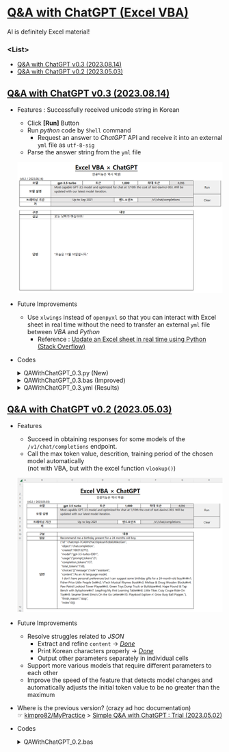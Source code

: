 # [Q&A with ChatGPT (Excel VBA)](../../README.md#vba)

AI is definitely Excel material!


### \<List>

- [Q&A with ChatGPT v0.3 (2023.08.14)](#qa-with-chatgpt-v03-20230814)
- [Q&A with ChatGPT v0.2 (2023.05.03)](#qa-with-chatgpt-v02-20230503)


## [Q&A with ChatGPT v0.3 (2023.08.14)](#list)

- Features : Successfully received unicode string in Korean
  - Click **[Run]** Button
  - Run *python* code by `Shell` command
    - Request an answer to *ChatGPT* API and receive it into an external `yml` file as `utf-8-sig`
  - Parse the answer string from the `yml` file

  ![QA With ChatGPT v0.3](./Images/QAWithChatGPT_V0.3.PNG)

- Future Improvements
  - Use `xlwings` instead of `openpyxl` so that you can interact with Excel sheet in real time without the need to transfer an external `yml` file between *VBA* and *Python*
    - Reference : [Update an Excel sheet in real time using Python (Stack Overflow)](https://stackoverflow.com/questions/50411346/update-an-excel-sheet-in-real-time-using-python)

- Codes
  <details>
    <summary>QAWithChatGPT_0.3.py (New)</summary>

  ```py
  import pprint
  import openpyxl
  import requests
  import yaml
  ```
  ```py
  # 경로 설정
  FILE_PATH       = "./QAWithChatGPT.xlsm"
  SHEET_NAME      = "ChatGPT0.3"
  SAVE_FILE_PATH  = "./QAWithChatGPT_V0.3.yml"

  # 엑셀 파일 불러오기
  wb          = openpyxl.load_workbook(FILE_PATH)
  ws          = wb[SHEET_NAME]

  # 엑셀에서 데이터 불러오기
  model       = ws["C5"].value
  tokens      = ws["E5"].value
  endpoint    = ws["F7"].value
  api_key     = ws["C8"].value
  question    = ws["C11"].value
  ```
  ```py
  # Json 요청 데이터 생성
  request_data = {
      "model"     : model,
      "messages"  : [
          {
              "role"      : "system",
              "content"   : "You are a helpful assistant."
          },
          {
              "role"      : "user",
              "content"   : question
          }
      ],
      "max_tokens": tokens,
      "n"         : 1
  }

  headers = {
      "Content-Type"  : "application/json",
      "Authorization" : f"Bearer {api_key}"
  }
  ```
  ```py
  # ChatGPT API 요청
  url         = f"https://api.openai.com{endpoint}"
  response    = requests.post(url, json=request_data, headers=headers, timeout=5)
  answer      = response.json()
  # content   = answer['choices'][0]['message']['content']
  # print("content(raw)         :", content)
  ```
  ```py
  # YAML 파일로 저장
  with open(SAVE_FILE_PATH, "w", encoding='utf-8') as file:
      yaml.dump(answer, file)
  ```
  ```py
  # 테스트
  if __name__ == '__main__':
      pprint.pprint(request_data)
      print()
      pprint.pprint(response.json())
      print()
  ```
  </details>
  <details>
    <summary>QAWithChatGPT_0.3.bas (Improved)</summary>

  ```vba
  Option Explicit
  ```
  ```vba
  Private Type ParametersType

      ' Worksheet에서 범위로 선언
      ws              As Worksheet
      modelRange      As Range
      tokensRange     As Range
      maxTokensRange  As Range
      questionRange   As Range
      answerRange     As Range

      currentFilePath As String
      pythonExe       As String
      pythonArgs      As String
      ymlFilePath     As String

  End Type
  ```
  ```vba
  ' 파라미터 설정 프로시저
  Private Sub SetParameters(ByRef thisType As ParametersType)

      ' `Set` 키워드 누락 주의!
      Set thisType.ws = ThisWorkbook.Sheets("ChatGPT0.3")
      Set thisType.modelRange = Range("C5")
      Set thisType.tokensRange = Range("E5")
      Set thisType.maxTokensRange = Range("G5")
      Set thisType.questionRange = Range("C11")
      Set thisType.answerRange = thisType.ws.Range("C12")

      thisType.currentFilePath = ThisWorkbook.path
      thisType.pythonExe = "C:\Python\Python38-64\python.exe"
      thisType.pythonArgs = ".\QAWithChatGPT_V0.3.py"
      thisType.ymlFilePath = ".\QAWithChatGPT_V0.3.yml"

  End Sub
  ```
  ```vba
  ' 유니코드 문자열 파싱 프로시저
  Private Function ParseUnicodeString(ByRef inputString As String) As String

      Dim replacedString  As String
      Dim parsedString    As String
      Dim splitArray()    As String
      Dim i               As Integer

      ' \u를 공백으로 대체하고 "를 제외한 문자열로 수정
      replacedString = Replace(inputString, " ", " \nbsp ")
      replacedString = Replace(replacedString, "\u", " ")

      ' 수정된 문자열을 공백으로 나눠서 배열에 담기
      splitArray = Split(replacedString, " ")

      ' 배열 내용 출력
      parsedString = ""
      For i = LBound(splitArray) To UBound(splitArray)
          Debug.Print i & " : " & splitArray(i)
          If Len(splitArray(i)) = 4 Then
              parsedString = parsedString & ChrW("&H" & Left(splitArray(i), 4))
          ElseIf Len(splitArray(i)) >= 5 Then
              If splitArray(i) = "\nbsp" Then
                  parsedString = parsedString & " "
              Else
                  parsedString = parsedString & ChrW("&H" & Left(splitArray(i), 4))
                  parsedString = parsedString & Mid(splitArray(i), 5, Len(splitArray(i)) - 4)
              End If
          Else
              parsedString = parsedString & splitArray(i)
          End If
      Next i

      ParseUnicodeString = parsedString

  End Function
  ```
  ```vba
  ' YAML 내용 읽어서 표시하는 프로시저
  Private Sub ReadAndDisplayYAMLContent(ByRef thisType As ParametersType)

      Dim ws              As Worksheet

      Dim fileName        As String
      Dim fileContent     As String
      Dim content         As String
      Dim parsedContent   As String
      Dim regex           As Object
      Dim matches         As Object

      ' 외부 YAML 파일 경로
      fileName = thisType.currentFilePath & thisType.ymlFilePath
      Debug.Print "fileName : " & fileName                                        ' ok

      ' 외부 파일 읽기
      With CreateObject("Scripting.FileSystemObject")
          If .FileExists(fileName) Then
              fileContent = .OpenTextFile(fileName).ReadAll
          Else
              MsgBox "File not found"
              Exit Sub
          End If
      End With

      ' 정규식 객체 생성
      Set regex = CreateObject("VBScript.RegExp")
      regex.Global = True
      regex.IgnoreCase = True
      regex.Pattern = "content: (.+)"

      ' 정규식 패턴과 일치하는 부분 찾기
      Set matches = regex.Execute(fileContent)

      ' 일치하는 내용 추출
      If matches.Count > 0 Then
          content = matches(0).SubMatches(0)
          Debug.Print "content : " & content
          parsedContent = ParseUnicodeString(content)
          thisType.answerRange.Value = parsedContent
          ' ThisWorkbook.Save                                                     ' 파일 저장
          ' MsgBox "Content displayed and file saved successfully."
      Else
          MsgBox "Content not found"
      End If

  End Sub
  ```
  ```vba
  ' 실행 버튼 클릭 이벤트 핸들러
  Private Sub btnRun_Click()

      Application.Calculation = xlManual

          Dim Parameters As ParametersType
          Call SetParameters(Parameters)

          If Parameters.modelRange.Value = "" Then
              Parameters.answerRange.Value = "모델을 선택해주세요."
          ElseIf Parameters.questionRange.Value = "" Then
              Parameters.answerRange.Value = "질문을 입력해주세요."
          ElseIf Parameters.tokensRange.Value = "" Then
              Parameters.answerRange.Value = "토큰 수를 입력해주세요(< 최대 토큰)."
          ElseIf (Parameters.maxTokensRange.Value <> "auto") And _
              (CInt(Parameters.tokensRange.Value) > CInt(Parameters.maxTokensRange.Value)) Then
              Parameters.answerRange.Value = "설정한 토큰 수가 최대 토큰 수보다 많습니다."
          Else
              Debug.Print "Shell : " & Parameters.pythonExe & " " & Parameters.pythonArgs
              Shell Parameters.pythonExe & " " & Parameters.pythonArgs
              Call ReadAndDisplayYAMLContent(Parameters)
          End If

      Application.Calculation = xlAutomatic

  End Sub
  ```
  ```vba
  ' 초기화 버튼 클릭 이벤트 핸들러
  Private Sub btnClear_Click()

      Application.Calculation = xlManual

          Dim CellLocations As CellLocationsType
          Call SetCellLocations(CellLocations)

          CellLocations.tokensRange.Value = ""
          CellLocations.questionRange.Value = ""
          CellLocations.answerRange.Value = ""

      Application.Calculation = xlAutomatic

  End Sub
  ```
  </details>
  <details>
    <summary>QAWithChatGPT_0.3.yml (Results)</summary>

  ```yml
  choices:
  - finish_reason: stop
    index: 0
    message:
      content: "\uC624\uB298\uC740 {{\uC624\uB298 \uB0A0\uC9DC}}\uC77C\uC774\uC5D0\uC694\
        ."
      role: assistant
  created: 1691996504
  id: chatcmpl-7nLs8l2pC4rBdXHSL590KEM4LEdOA
  model: gpt-3.5-turbo-0613
  object: chat.completion
  usage:
    completion_tokens: 18
    prompt_tokens: 32
    total_tokens: 50
  ```
  </details>


## [Q&A with ChatGPT v0.2 (2023.05.03)](#list)

- Features
  - Succeed in obtaining responses for some models of the `/v1/chat/completions` endpoint.
  - Call the max token value, descrition, training period of the chosen model automatically  
  (not with VBA, but with the excel function `vlookup()`)

  ![QA With ChatGPT v0.2](./Images/QAWithChatGPT_V0.2.PNG)

- Future Improvements
  - Resolve struggles related to *JSON*
    - Extract and refine `content` → [*Done*](#qa-with-chatgpt-v03-20230814)
    - Print Korean characters properly → [*Done*](#qa-with-chatgpt-v03-20230814)
    - Output other parameters separately in individual cells
  - Support more various models that require different parameters to each other
  - Improve the speed of the feature that detects model changes and automatically adjusts the initial token value to be no greater than the maximum

- Where is the previous version? (crazy ad hoc documentation)  
  ☞ [kimpro82/MyPractice](https://github.com/kimpro82/MyPractice) > [Simple Q&A with ChatGPT : Trial (2023.05.02)](https://github.com/kimpro82/MyPractice/blob/master/VBA/README.md#simple-qa-with-chatgpt--trial-20230502)

- Codes
  <details>
    <summary>QAWithChatGPT_0.2.bas</summary>

  ```vba
  Option Explicit
  ```
  ```vba
  Private Type CellLocationsType

      model As String
      tokens As String
      maxTokens As String
      description As String
      trainingPeriod As String
      endpoint As String
      apiKey As String
      question As String

      ' Declare neither as String nor Integer but as Range
      modelRange As Range
      tokensRange As Range
      maxTokensRange As Range
      questionRange As Range
      answerRange As Range

  End Type
  ```
  ```vba
  Private Sub SetCellLocations(ByRef thisType As CellLocationsType)

      thisType.model = Range("C5").Value
      thisType.tokens = Range("E5").Value
      thisType.maxTokens = Range("G5").Value
      thisType.description = Range("C6").Value
      thisType.trainingPeriod = Range("C7").Value
      thisType.endpoint = Range("F7").Value
      thisType.apiKey = Range("C8").Value
      thisType.question = Range("C11").Value

      ' Don't forget `set`!
      Set thisType.modelRange = Range("C5")
      Set thisType.tokensRange = Range("E5")
      Set thisType.maxTokensRange = Range("G5")
      Set thisType.questionRange = Range("C11")
      Set thisType.answerRange = Range("C12")

  End Sub
  ```
  ```vba
  Private Sub ChatGPT()

      Dim CellLocations As CellLocationsType
      Dim request As Object
      Dim request_body As String
      Dim response As String

      ' Set required data
      Call SetCellLocations(CellLocations)

      ' Request ChatGPT API
      Set request = CreateObject("WinHttp.WinHttpRequest.5.1")
      request.Open "POST", "https://api.openai.com/" & CellLocations.endpoint, False
      request.SetRequestHeader "Content-Type", "application/json"
      request.SetRequestHeader "Authorization", "Bearer " & CellLocations.apiKey
      
  '    request_body = "{" & _
  '        """prompt"": """ & Replace(CellLocations.question, """", "\""") & """," & _
  '        """model"": """ & CellLocations.model & """," & _
  '        """max_tokens"": " & CInt(CellLocations.tokens) & "," & _
  '        """n"": 1," & _
  '        """stop"": [""\n""]" & _
  '    "}"

      request_body = "{" & _
          """model"": """ & CellLocations.model & """, " & _
          """messages"": [{" & _
              """role"": ""user"", " & _
              """content"": """ & Replace(CellLocations.question, """", "\""") & """" & _
          "}], " & _
          """max_tokens"": " & CInt(CellLocations.tokens) & ", " & _
          """n"": 1 " & _
      "}"
          Debug.Print "request_body = " & request_body
      request.send (request_body)
      
      ' Output
  '    response = Replace(request.responseText, Chr(34), "")
      response = Replace(request.responseText, ",", "," & Chr(10) & " ")
          Debug.Print "response = " & response & "\n"
      CellLocations.answerRange.Value = response

  End Sub
  ```
  ```vba
  ' But "surprisingly" late to use
  'Private Sub Worksheet_SelectionChange(ByVal Target As Range)
  '
  '    Dim CellLocations As CellLocationsType
  '    Call SetCellLocations(CellLocations)
  '
  '    If Not Intersect(CellLocations.modelRange, Target) Is Nothing Then
  '
  '        CellLocations.model = CellLocations.modelRange.Value
  '            Debug.Print "Changed in " & CellLocations.modelRange.Address & " : " & CellLocations.model
  '        CellLocations.maxTokens = CellLocations.maxTokensRange.Value
  '        If CInt(CellLocations.tokens) > CInt(CellLocations.maxTokens) Then
  '            CellLocations.tokensRange.Value = CellLocations.maxTokens           ' Set tokens = maxTokens as default
  '        End If
  '
  '    End If
  '
  'End Sub
  ```
  ```vba
  Private Sub btnRun_Click()

      Application.Calculation = xlManual

          Dim CellLocations As CellLocationsType
          Call SetCellLocations(CellLocations)

          If CellLocations.model = "" Then
              CellLocations.answerRange.Value = "모델을 선택해주세요."
          ElseIf CellLocations.question = "" Then
              CellLocations.answerRange.Value = "질문을 입력해주세요."
          ElseIf CellLocations.tokens = "" Then
              CellLocations.answerRange.Value = "토큰 수를 입력해주세요(< 최대 토큰)."
          ElseIf (CellLocations.maxTokens <> "auto") And _
              (CInt(CellLocations.tokens) > CInt(CellLocations.maxTokens)) Then
              CellLocations.answerRange.Value = "설정한 토큰 수가 최대 토큰 수보다 많습니다."
          Else
              Call ChatGPT
          End If
      
      Application.Calculation = xlAutomatic

  End Sub
  ```
  ```vba
  Private Sub btnClear_Click()

      Application.Calculation = xlManual

          Dim CellLocations As CellLocationsType
          Call SetCellLocations(CellLocations)

          CellLocations.modelRange.Value = ""
          CellLocations.tokensRange.Value = ""
          CellLocations.questionRange.Value = ""
          CellLocations.answerRange.Value = ""

      Application.Calculation = xlAutomatic

  End Sub
  ```
  </details>